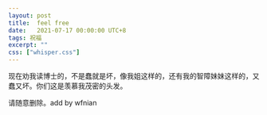 ```yaml
---
layout: post
title:  feel free
date:   2021-07-17 00:00:00 UTC+8
tags: 祝福
excerpt: ""
css: ["whisper.css"]
---
```


<p class="pp">现在劝我读博士的，不是蠢就是坏，像我姐这样的，还有我的智障妹妹这样的，又蠢又坏。你们这是羡慕我茂密的头发。</p>


<p class="pp">请随意删除。add by wfnian</p>
